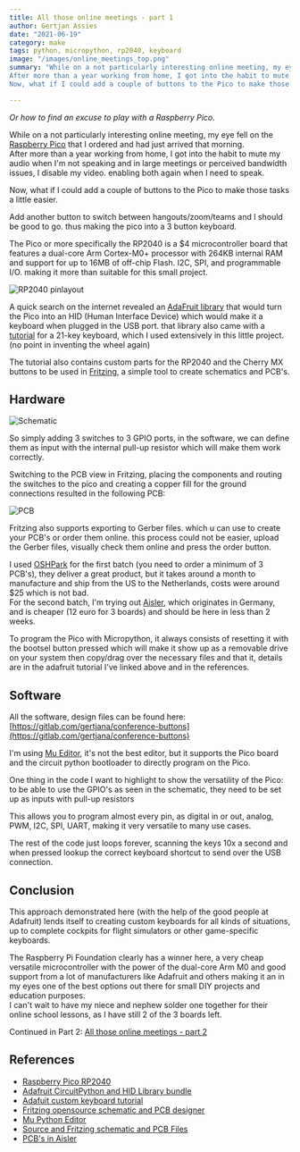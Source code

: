 ```yaml
---
title: All those online meetings - part 1
author: Gertjan Assies
date: "2021-06-19"
category: make
tags: python, micropython, rp2040, keyboard
image: "/images/online_meetings_top.png"
summary: "While on a not particularly interesting online meeting, my eye fell on the [Raspberry Pico](https://www.raspberrypi.org/products/raspberry-pi-pico/) that I ordered and had just arrived that morning.  
After more than a year working from home, I got into the habit to mute my audio when I'm not speaking and in large meetings or perceived bandwidth issues, I disable my video. enabling both again when I need to speak.
Now, what if I could add a couple of buttons to the Pico to make those tasks a little easier."

---
```


_Or how to find an excuse to play with a Raspberry Pico._

While on a not particularly interesting online meeting, my eye fell on the [Raspberry Pico](https://www.raspberrypi.org/products/raspberry-pi-pico/) that I ordered and had just arrived that morning.  
After more than a year working from home, I got into the habit to mute my audio when I'm not speaking and in large meetings or perceived bandwidth issues, I disable my video. enabling both again when I need to speak.

Now, what if I could add a couple of buttons to the Pico to make those tasks a little easier.

Add another button to switch between hangouts/zoom/teams and I should be good to go. thus making the pico into a 3 button keyboard.

The Pico or more specifically the RP2040 is a $4 microcontroller board that features a dual-core Arm Cortex-M0+ processor with 264KB internal RAM and support for up to 16MB of off-chip Flash. I2C, SPI, and programmable I/O. making it more than suitable for this small project.

![RP2040 pinlayout](/images/online_meetings_1.png)

A quick search on the internet revealed an [AdaFruit library](https://circuitpython.readthedocs.io/projects/hid/en/latest/) that would turn the Pico into an HID (Human Interface Device) which would make it a keyboard when plugged in the USB port. that library also came with a [tutorial](https://learn.adafruit.com/diy-pico-mechanical-keyboard-with-fritzing-circuitpython/overview) for a 21-key keyboard, which I used extensively in this little project. (no point in inventing the wheel again)

The tutorial also contains custom parts for the RP2040 and the Cherry MX buttons to be used in [Fritzing](https://fritzing.org/), a simple tool to create schematics and PCB's.

## Hardware

![Schematic](/images/online_meetings_2.png)

So simply adding 3 switches to 3 GPIO ports, in the software, we can define them as input with the internal pull-up resistor which will make them work correctly.

Switching to the PCB view in Fritzing, placing the components and routing the switches to the pico and creating a copper fill for the ground connections resulted in the following PCB:

![PCB](/images/online_meetings_3.png)

Fritzing also supports exporting to Gerber files. which u can use to create your PCB's or order them online. this process could not be easier, upload the Gerber files, visually check them online and press the order button.

I used [OSHPark](https://oshpark.com/) for the first batch (you need to order a minimum of 3 PCB's), they deliver a great product, but it takes around a month to manufacture and ship from the US to the Netherlands, costs were around $25 which is not bad.  
For the second batch, I'm trying out [Aisler](https://aisler.net/), which originates in Germany, and is cheaper (12 euro for 3 boards) and should be here in less than 2 weeks.

To program the Pico with Micropython, it always consists of resetting it with the bootsel button pressed which will make it show up as a removable drive on your system then copy/drag over the necessary files and that it, details are in the adafruit tutorial I've linked above and in the references.

## Software

All the software, design files can be found here:  
[https://gitlab.com/gertjana/conference-buttons](https://gitlab.com/gertjana/conference-buttons)

I'm using [Mu Editor](https://codewith.mu/), it's not the best editor, but it supports the Pico board and the circuit python bootloader to directly program on the Pico.

One thing in the code I want to highlight to show the versatility of the Pico:  
to be able to use the GPIO's as seen in the schematic, they need to be set up as inputs with pull-up resistors

This allows you to program almost every pin, as digital in or out, analog, PWM, I2C, SPI, UART, making it very versatile to many use cases.

The rest of the code just loops forever, scanning the keys 10x a second and when pressed lookup the correct keyboard shortcut to send over the USB connection.

## Conclusion

This approach demonstrated here (with the help of the good people at Adafruit) lends itself to creating custom keyboards for all kinds of situations, up to complete cockpits for flight simulators or other game-specific keyboards.

The Raspberry Pi Foundation clearly has a winner here, a very cheap versatile microcontroller with the power of the dual-core Arm M0 and good support from a lot of manufacturers like Adafruit and others making it an in my eyes one of the best options out there for small DIY projects and education purposes.  
I can't wait to have my niece and nephew solder one together for their online school lessons, as I have still 2 of the 3 boards left.

Continued in Part 2: [All those online meetings - part 2](/blog/220801_online_meetings2)

## References

* [Raspberry Pico RP2040](https://www.raspberrypi.org/products/raspberry-pi-pico/)
* [Adafruit CircuitPython and HID Library bundle](https://circuitpython.org/libraries)
* [Adafuit custom keyboard tutorial](https://learn.adafruit.com/diy-pico-mechanical-keyboard-with-fritzing-circuitpython/overview)
* [Fritzing opensource schematic and PCB designer](https://fritzing.org/)
* [Mu Python Editor](https://codewith.mu/)
* [Source and Fritzing schematic and PCB Files](https://gitlab.com/gertjana/conference-buttons)
* [PCB's in Aisler](https://aisler.net/p/KHQPFARM)
